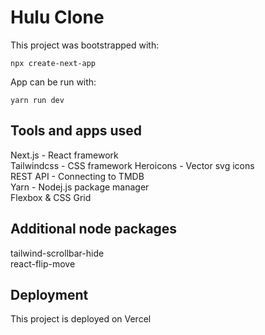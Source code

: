 # Hulu Clone

This project was bootstrapped with:

`npx create-next-app`

App can be run with:

`yarn run dev`

## Tools and apps used

Next.js - React framework \
Tailwindcss - CSS framework
Heroicons - Vector svg icons \
REST API - Connecting to TMDB \
Yarn - Nodej.js package manager \
Flexbox & CSS Grid

## Additional node packages

tailwind-scrollbar-hide \
react-flip-move

## Deployment

This project is deployed on Vercel
